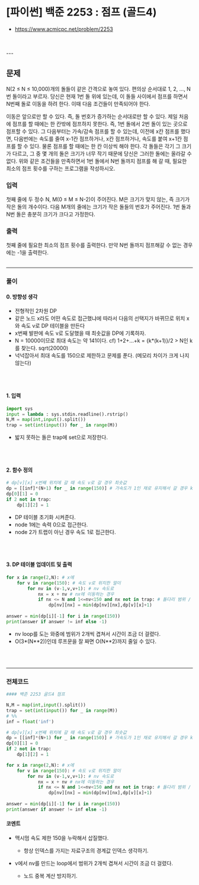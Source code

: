 # **\[파이썬\] 백준 2253 : 점프 (골드4)**
* https://www.acmicpc.net/problem/2253
<br>
<br>
---

## 문제

N(2 ≤ N ≤ 10,000)개의 돌들이 같은 간격으로 놓여 있다. 편의상 순서대로 1, 2, …, N번 돌이라고 부르자. 당신은 현재 1번 돌 위에 있는데, 이 돌들 사이에서 점프를 하면서 N번째 돌로 이동을 하려 한다. 이때 다음 조건들이 만족되어야 한다.

이동은 앞으로만 할 수 있다. 즉, 돌 번호가 증가하는 순서대로만 할 수 있다.
제일 처음에 점프를 할 때에는 한 칸밖에 점프하지 못한다. 즉, 1번 돌에서 2번 돌이 있는 곳으로 점프할 수 있다. 그 다음부터는 가속/감속 점프를 할 수 있는데, 이전에 x칸 점프를 했다면, 다음번에는 속도를 줄여 x-1칸 점프하거나, x칸 점프하거나, 속도를 붙여 x+1칸 점프를 할 수 있다. 물론 점프를 할 때에는 한 칸 이상씩 해야 한다.
각 돌들은 각기 그 크기가 다르고, 그 중 몇 개의 돌은 크기가 너무 작기 때문에 당신은 그러한 돌에는 올라갈 수 없다.
위와 같은 조건들을 만족하면서 1번 돌에서 N번 돌까지 점프를 해 갈 때, 필요한 최소의 점프 횟수를 구하는 프로그램을 작성하시오.

### 입력
첫째 줄에 두 정수 N, M(0 ≤ M ≤ N-2)이 주어진다. M은 크기가 맞지 않는, 즉 크기가 작은 돌의 개수이다. 다음 M개의 줄에는 크기가 작은 돌들의 번호가 주어진다. 1번 돌과 N번 돌은 충분히 크기가 크다고 가정한다.

### 출력
첫째 줄에 필요한 최소의 점프 횟수를 출력한다. 만약 N번 돌까지 점프해갈 수 없는 경우에는 -1을 출력한다.
<br>
<br>

---

### **풀이**

#### **0\. 방향성 생각**

-   전형적인 2차원 DP
-   같은 노드 x라도 어떤 속도로 접근했냐에 따라서 다음의 선택지가 바뀌므로 위치 x와 속도 v로 DP 테이블을 만든다
-   x번째 발판에 속도 v로 도달했을 때 최솟값을 DP에 기록하자.
-   N = 10000이므로 최대 속도는 약 141이다. cf) 1+2+...+k = {k\*(k+1)}/2 > N인 k를 찾는다. sqrt(20000)
-   넉넉잡아서 최대 속도를 150으로 제한하고 문제를 푼다. (메모리 차이가 크게 나지 않는다)
<br>
<br>

#### **1\. 입력**
```python
import sys
input = lambda : sys.stdin.readline().rstrip()
N,M = map(int,input().split())
trap = set(int(input()) for _ in range(M))
```
-   밟지 못하는 돌은 trap에 set으로 저장한다.
<br>
<br>

#### **2\. 함수 정의**
```python
# dp[v][x] x번째 위치에 갈 때 속도 v로 갈 경우 최솟값
dp = [[inf]*(N+1) for _ in range(150)] # 가속도가 1인 채로 유지해서 갈 경우 k(k-1)/2 > 10000인 k
dp[0][1] = 0
if 2 not in trap:
    dp[1][2] = 1
```
- DP 테이블 초기화 시켜준다.
- node 1에는 속력 0으로 접근한다.
- node 2가 트랩이 아닌 경우 속도 1로 접근한다.
<br>
<br>

#### **3\. DP 테이블 업데이트 및 출력**
```python
for x in range(2,N): # x에
    for v in range(150): # 속도 v로 위치한 말이
        for nv in (v-1,v,v+1): # nv 속도로
            nx = x + nv # nx에 이동하는 경우
            if nx <= N and 1<=nv<150 and nx not in trap: # 돌다리 범위 / 1칸 이상 / 작은 돌멩이 x
                dp[nv][nx] = min(dp[nv][nx],dp[v][x]+1)
                
answer = min(dp[i][-1] for i in range(150))
print(answer if answer != inf else -1)
```
-   nv loop를 도는 와중에 범위가 2개씩 겹쳐서 시간이 조금 더 걸렸다.
-   O(3\*(N\*\*2))인데 루프문을 잘 짜면 O(N\*\*2)까지 줄일 수 있다.
<br>
<br>

---

### **전체코드**
```python
#### 백준 2253 골드4 점프

N,M = map(int,input().split())
trap = set(int(input()) for _ in range(M))
# %%
inf = float('inf')

# dp[v][x] x번째 위치에 갈 때 속도 v로 갈 경우 최솟값
dp = [[inf]*(N+1) for _ in range(150)] # 가속도가 1인 채로 유지해서 갈 경우 k(k-1)/2 > 10000인 k
dp[0][1] = 0
if 2 not in trap:
    dp[1][2] = 1

for x in range(2,N): # x에
    for v in range(150): # 속도 v로 위치한 말이
        for nv in (v-1,v,v+1): # nv 속도로
            nx = x + nv # nx에 이동하는 경우
            if nx <= N and 1<=nv<150 and nx not in trap: # 돌다리 범위 / 1칸 이상 / 작은 돌멩이 x
                dp[nv][nx] = min(dp[nv][nx],dp[v][x]+1)
                
answer = min(dp[i][-1] for i in range(150))
print(answer if answer != inf else -1)
```

#### **코멘트**

* 맥시멈 속도 제한 150을 누락해서 삽질했다.
  * 항상 인덱스를 가지는 자료구조의 경계값 인덱스 생각하기.


* v에서 nv를 만드는 loop에서 범위가 2개씩 겹쳐서 시간이 조금 더 걸렸다.
  * 노드 중복 계산 방지하기.